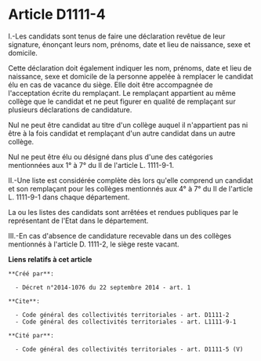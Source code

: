# Article D1111-4

I.-Les candidats sont tenus de faire une déclaration revêtue de leur signature, énonçant leurs nom, prénoms, date et lieu de
naissance, sexe et domicile. 

Cette déclaration doit également indiquer les nom, prénoms, date et lieu de naissance, sexe et domicile de la personne
appelée à remplacer le candidat élu en cas de vacance du siège. Elle doit être accompagnée de l'acceptation écrite du
remplaçant. Le remplaçant appartient au même collège que le candidat et ne peut figurer en qualité de remplaçant sur
plusieurs déclarations de candidature. 

Nul ne peut être candidat au titre d'un collège auquel il n'appartient pas ni être à la fois candidat et remplaçant d'un
autre candidat dans un autre collège. 

Nul ne peut être élu ou désigné dans plus d'une des catégories mentionnées aux 1° à 7° du II de l'article L. 1111-9-1. 

II.-Une liste est considérée complète dès lors qu'elle comprend un candidat et son remplaçant pour les collèges mentionnés
aux 4° à 7° du II de l'article L. 1111-9-1 dans chaque département. 

La ou les listes des candidats sont arrêtées et rendues publiques par le représentant de l'Etat dans le département. 

III.-En cas d'absence de candidature recevable dans un des collèges mentionnés à l'article D. 1111-2, le siège reste vacant.

**Liens relatifs à cet article**

	**Créé par**:

	  - Décret n°2014-1076 du 22 septembre 2014 - art. 1

	**Cite**:

	  - Code général des collectivités territoriales - art. D1111-2
	  - Code général des collectivités territoriales - art. L1111-9-1

	**Cité par**:

	  - Code général des collectivités territoriales - art. D1111-5 (V)
